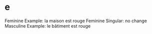 # e

Feminine Example: la maison est rouge
Feminine Singular: no change
Masculine Example: le bâtiment est rouge